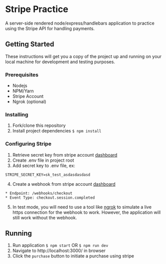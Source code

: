 # Stripe Practice

A server-side rendered node/express/handlebars application to practice using the Stripe API for handling payments.

## Getting Started

These instructions will get you a copy of the project up and running on your local machine for development and testing purposes.

### Prerequisites

* Nodejs
* NPM/Yarn
* Stripe Account
* Ngrok (optional)

### Installing
1. Fork/clone this repository
2. Install project dependencies
```$ npm install```

### Configuring Stripe
1. Retrieve secret key from stripe account [dashboard](https://dashboard.stripe.com/test/apikeys)
2. Create .env file in project root
3. Add secret key to .env file, ex:
```
STRIPE_SECRET_KEY=sk_test_asdasdasdasd
```
4. Create a webhook from stripe account [dashboard](https://dashboard.stripe.com/test/webhooks)
```
* Endpoint: /webhooks/checkout
* Event Type: checkout.session.completed
 ```
5. In test mode, you will need to use a tool like [ngrok](https://www.npmjs.com/package/ngrok) to simulate a live https connection for the webhook to work. However, the application will still work without the webhook.

## Running
1. Run application `$ npm start` OR `$ npm run dev`
2. Navigate to http://localhost:3000/ in browser
3. Click the `purchase` button to initiate a purchase using stripe
